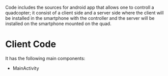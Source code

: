Code includes the sources for android app that allows one to controll a quadcopter; it consist of a client side and a server side where the client will be installed in the smartphone with the controller and the server will be installed on the smartphone mounted on the quad.

# Client Code
It has the following main components: 
- MainActivity


